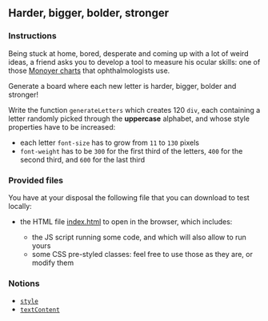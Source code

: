 ## Harder, bigger, bolder, stronger

### Instructions

Being stuck at home, bored, desperate and coming up with a lot of weird ideas, a friend asks you to develop a tool to measure his ocular skills: one of those [Monoyer charts](https://en.wikipedia.org/wiki/Monoyer_chart) that ophthalmologists use.

Generate a board where each new letter is harder, bigger, bolder and stronger!

Write the function `generateLetters` which creates 120 `div`, each containing a letter randomly picked through the **uppercase** alphabet, and whose style properties have to be increased:

- each letter `font-size` has to grow from `11` to `130` pixels
- `font-weight` has to be `300` for the first third of the letters, `400` for the second third, and `600` for the last third

### Provided files

You have at your disposal the following file that you can download to test locally:

- the HTML file [index.html](/public/subjects/harder-bigger-bolder-stronger/index.html) to open in the browser, which includes:

  - the JS script running some code, and which will also allow to run yours
  - some CSS pre-styled classes: feel free to use those as they are, or modify them

### Notions

- [`style`](https://developer.mozilla.org/en-US/docs/Web/API/ElementCSSInlineStyle/style)
- [`textContent`](https://developer.mozilla.org/en-US/docs/Web/API/Node/textContent)
